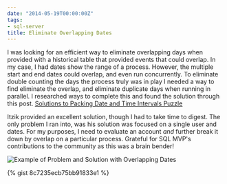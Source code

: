 ```yaml
---
date: "2014-05-19T00:00:00Z"
tags:
- sql-server
title: Eliminate Overlapping Dates
---
```


I was looking for an efficient way to eliminate overlapping days when provided with a historical table that provided events that could overlap. In my case, I had dates show the range of a process. However, the multiple start and end dates could overlap, and even run concurrently. To eliminate double counting the days the process truly was in play I needed a way to find eliminate the overlap, and eliminate duplicate days when running in parallel. I researched ways to complete this and found the solution through this post. [Solutions to Packing Date and Time Intervals Puzzle ](http://sqlmag.com/blog/solutions-packing-date-and-time-intervals-puzzle)

Itzik provided an excellent solution, though I had to take time to digest. The only problem I ran into, was his solution was focused on a single user and dates. For my purposes, I need to evaluate an account _and_ further break it down by overlap on a particular process. Grateful for SQL MVP's contributions to the community as this was a brain bender!

![Example of Problem and Solution with Overlapping Dates](/assets/img/Eliminate_Overlapping_Dates_ogww1m.png)

{% gist 8c7235ecb75bb91833e1 %}
